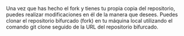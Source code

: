 Una vez que has hecho el fork y tienes tu propia copia del repositorio, puedes realizar modificaciones en él de la manera que desees. Puedes clonar el repositorio bifurcado (fork) en tu máquina local utilizando el comando git clone seguido de la URL del repositorio bifurcado.
